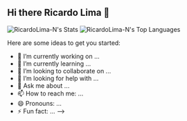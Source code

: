 ## Hi there Ricardo Lima  👋


![RicardoLima-N's Stats](https://github-readme-stats.vercel.app/api?username=RicardoLima-N&theme=dracula&show_icons=true&hide_border=true&count_private=false) ![RicardoLima-N's Top Languages](https://github-readme-stats.vercel.app/api/top-langs/?username=RicardoLima-N&theme=dracula&show_icons=true&hide_border=true&layout=compact)

Here are some ideas to get you started:

- 🔭 I’m currently working on ...
- 🌱 I’m currently learning ...
- 👯 I’m looking to collaborate on ...
- 🤔 I’m looking for help with ...
- 💬 Ask me about ...
- 📫 How to reach me: ...
- 😄 Pronouns: ...
- ⚡ Fun fact: ...
-->
